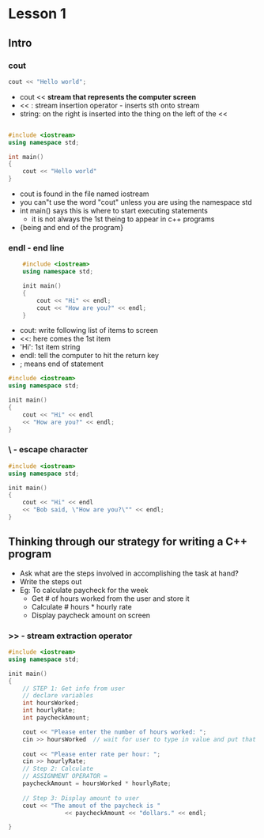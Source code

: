 # Lesson 1

## Intro

### cout

```c++
cout << "Hello world";
```

* cout << **stream that represents the computer screen**
* << : stream insertion operator - inserts sth onto stream
* string: on the right is inserted into the thing on the left of the <<

```c++ 
```


```c++ 
#include <iostream>
using namespace std;

int main()
{
	cout << "Hello world"
}
```

* cout is found in the file named iostream
* you can"t use the word "cout" unless you are using the namespace std
* int main() says this is where to start executing statements
	* it is not always the 1st theing to appear in c++ programs
* {being and end of the program}


### endl  - end line
```c++
	#include <iostream>
	using namespace std;

	init main() 
	{
		cout << "Hi" << endl;
		cout << "How are you?" << endl;
	}
```


* cout: write following list of items to screen
* <<: here comes the 1st item
* 'Hi': 1st item string
* endl: tell the computer to hit the return key
* ; means end of statement

```c++
#include <iostream>
using namespace std;

init main() 
{
	cout << "Hi" << endl 
	<< "How are you?" << endl;
}
```

### \ - escape character
```c++
#include <iostream>
using namespace std;

init main() 
{
	cout << "Hi" << endl 
	<< "Bob said, \"How are you?\"" << endl;
}
```

## Thinking through our strategy for writing a C++ program

* Ask what are the steps involved in accomplishing the task at hand? 
* Write the steps out
* Eg: To calculate paycheck for the week
	* Get # of hours worked from the user and store it
	* Calculate # hours * hourly rate
	* Display paycheck amount on screen



### >>  - stream extraction operator
```c++
#include <iostream>
using namespace std;

init main() 
{
	// STEP 1: Get info from user
	// declare variables 
	int hoursWorked;
	int hourlyRate;
	int paycheckAmount;

	cout << "Please enter the number of hours worked: ";
	cin >> hoursWorked  // wait for user to type in value and put that value into the variable hoursWorked
	
	cout << "Please enter rate per hour: ";
	cin >> hourlyRate;
	// Step 2: Calculate
	// ASSIGNMENT OPERATOR = 
	paycheckAmount = hoursWorked * hourlyRate;
	
	// Step 3: Display amount to user
	cout << "The amout of the paycheck is "
				<< paycheckAmount << "dollars." << endl;

}

```

